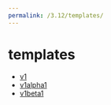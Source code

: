 ```yaml
---
permalink: /3.12/templates/
---
```


# templates



* [v1](v1/index.md)
* [v1alpha1](v1alpha1/index.md)
* [v1beta1](v1beta1/index.md)